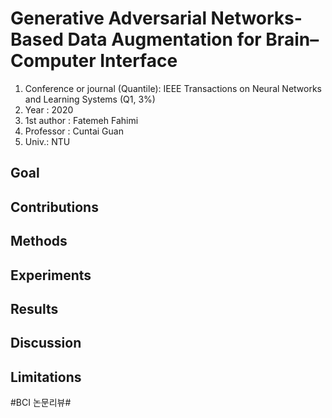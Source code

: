# Generative Adversarial Networks-Based Data Augmentation for Brain–Computer Interface

1. Conference or journal (Quantile): IEEE Transactions on Neural Networks and Learning Systems (Q1, 3%)
2. Year : 2020
3. 1st author : Fatemeh Fahimi
4. Professor : Cuntai Guan
5. Univ.: NTU

## Goal

## Contributions

## Methods

## Experiments

## Results

## Discussion

## Limitations

#BCI 논문리뷰#

